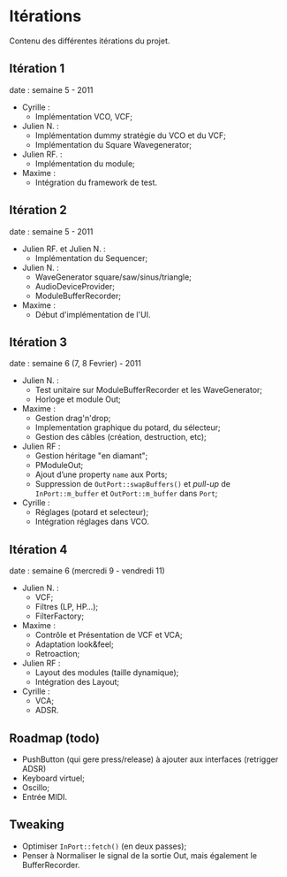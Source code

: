 Itérations
==========

Contenu des différentes itérations du projet.

Itération 1
-----------
date : semaine 5 - 2011

- Cyrille :
    - Implémentation VCO, VCF;
- Julien N. :
    - Implémentation dummy stratégie du VCO et du VCF;
    - Implémentation du Square Wavegenerator;
- Julien RF. :
    - Implémentation du module;
- Maxime :
    - Intégration du framework de test.

Itération 2
-----------
date : semaine 5 - 2011

- Julien RF. et Julien N. :
    - Implémentation du Sequencer;
- Julien N. :
    - WaveGenerator square/saw/sinus/triangle;
    - AudioDeviceProvider;
    - ModuleBufferRecorder;
- Maxime :
    - Début d'implémentation de l'UI.

Itération 3
-----------
date : semaine 6 (7, 8 Fevrier) - 2011

- Julien N. :
    - Test unitaire sur ModuleBufferRecorder et les WaveGenerator;
    - Horloge et module Out;
- Maxime :
    - Gestion drag'n'drop;
    - Implementation graphique du potard, du sélecteur;
    - Gestion des câbles (création, destruction, etc);
- Julien RF :
    - Gestion héritage "en diamant";
    - PModuleOut;
    - Ajout d’une property `name` aux Ports;
    - Suppression de `OutPort::swapBuffers()` et *pull-up* de `InPort::m_buffer` et `OutPort::m_buffer` dans `Port`;
- Cyrille :
    - Réglages (potard et selecteur);
    - Intégration réglages dans VCO.

Itération 4
-----------
date :  semaine 6 (mercredi 9 - vendredi 11)

- Julien N. :
    - VCF;
    - Filtres (LP, HP…);
    - FilterFactory;
- Maxime :
    - Contrôle et Présentation de VCF et VCA;
    - Adaptation look&feel;
    - Retroaction;
- Julien RF :
    - Layout des modules (taille dynamique);
    - Intégration des Layout;
- Cyrille :
    - VCA;
    - ADSR.

Roadmap (todo)
---------
- PushButton (qui gere press/release) à ajouter aux interfaces (retrigger ADSR)
- Keyboard virtuel;
- Oscillo;
- Entrée MIDI.

Tweaking
----------
- Optimiser `InPort::fetch()` (en deux passes);
- Penser à Normaliser le signal de la sortie Out, mais également le BufferRecorder.
